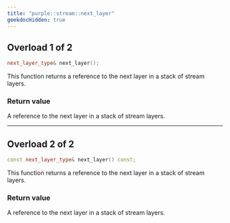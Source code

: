 ```yaml
---
title: "purple::stream::next_layer"
geekdocHidden: true
---
```


## Overload 1 of 2

```cpp
next_layer_type& next_layer();
```

This function returns a reference to the next layer in a stack of stream layers.

### Return value

A reference to the next layer in a stack of stream layers.

---

## Overload 2 of 2

```cpp
const next_layer_type& next_layer() const;
```

This function returns a reference to the next layer in a stack of stream layers.

### Return value

A reference to the next layer in a stack of stream layers.